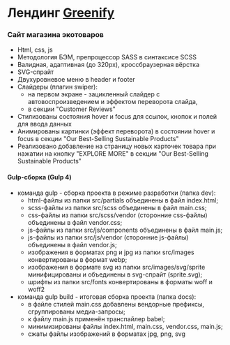 # Лендинг [Greenify](https://elent15.github.io/greenify)

### Сайт магазина экотоваров
 
* Html, css, js
* Методология БЭМ, препроцессор SASS в синтаксисе SCSS
* Валидная, адаптивная (до 320px), кроссбраузерная вёрстка
* SVG-спрайт
* Двухуровневое меню в header и footer
* Слайдеры (плагин swiper):
  * на первом экране - зацикленный слайдер с автовоспроизведением и эффектом переворота слайда,
  * в секции "Customer Reviews"
* Стилизованы состояния hover и focus для ссылок, кнопок и полей для ввода данных
* Анимированы картинки (эффект переворота) в состоянии hover и focus в секции "Our Best-Selling Sustainable Products"
* Реализовано добавление на страницу новых карточек товара при нажатии на кнопку "EXPLORE MORE" в секции "Our Best-Selling Sustainable Products"

#### Gulp-сборка (Gulp 4)

* команда gulp - сборка проекта в режиме разработки (папка dev):
  * html-файлы из папки src/partials объединены в файл index.html;
  * scss-файлы из папки src/scss объединены в файл main.css;
  * css-файлы из папки src/scss/vendor (сторонние css-файлы) объединены в файл vendor.css;
  * js-файлы из папки src/js/components объединены в файл main.js;
  * js-файлы из папки src/js/vendor (сторонние js-файлы) объединены в файл vendor.js;
  * изображения в форматах png и jpg из папки src/images конвертированы в формат webp;
  * изображения в формате svg из папки src/images/svg/sprite минифицированы и объединены в svg-спрайт (sprite.svg);
  * шрифты из папки src/fonts конвертированы в форматы woff и woff2
* команда gulp build - итоговая сборка проекта (папка docs):
  * в файле стилей main.css добавлены вендорные префиксы, сгруппированы медиа-запросы;
  * к файлу main.js применён транспайлер babel;
  * минимизированы файлы index.html, main.css, vendor.css, main.js;
  * сжаты файлы изображений в форматах jpg, png, svg
